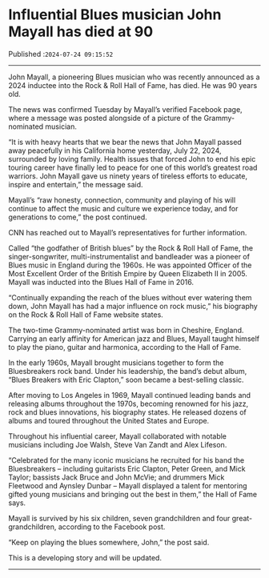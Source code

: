 # Influential Blues musician John Mayall has died at 90

Published :`2024-07-24 09:15:52`

---

John Mayall, a pioneering Blues musician who was recently announced as a 2024 inductee into the Rock & Roll Hall of Fame, has died. He was 90 years old.

The news was confirmed Tuesday by Mayall’s verified Facebook page, where a message was posted alongside of a picture of the Grammy-nominated musician.

“It is with heavy hearts that we bear the news that John Mayall passed away peacefully in his California home yesterday, July 22, 2024, surrounded by loving family. Health issues that forced John to end his epic touring career have finally led to peace for one of this world’s greatest road warriors. John Mayall gave us ninety years of tireless efforts to educate, inspire and entertain,” the message said.

Mayall’s “raw honesty, connection, community and playing of his will continue to affect the music and culture we experience today, and for generations to come,” the post continued.

CNN has reached out to Mayall’s representatives for further information.

Called “the godfather of British blues” by the Rock & Roll Hall of Fame, the singer-songwriter, multi-instrumentalist and bandleader was a pioneer of Blues music in England during the 1960s. He was appointed Officer of the Most Excellent Order of the British Empire by Queen Elizabeth II in 2005. Mayall was inducted into the Blues Hall of Fame in 2016.

“Continually expanding the reach of the blues without ever watering them down, John Mayall has had a major influence on rock music,” his biography on the Rock & Roll Hall of Fame website states.

The two-time Grammy-nominated artist was born in Cheshire, England. Carrying an early affinity for American jazz and Blues, Mayall taught himself to play the piano, guitar and harmonica, according to the Hall of Fame.

In the early 1960s, Mayall brought musicians together to form the Bluesbreakers rock band. Under his leadership, the band’s debut album, “Blues Breakers with Eric Clapton,” soon became a best-selling classic.

After moving to Los Angeles in 1969, Mayall continued leading bands and releasing albums throughout the 1970s, becoming renowned for his jazz, rock and blues innovations, his biography states. He released dozens of albums and toured throughout the United States and Europe.

Throughout his influential career, Mayall collaborated with notable musicians including Joe Walsh, Steve Van Zandt and Alex Lifeson.

“Celebrated for the many iconic musicians he recruited for his band the Bluesbreakers – including guitarists Eric Clapton, Peter Green, and Mick Taylor; bassists Jack Bruce and John McVie; and drummers Mick Fleetwood and Aynsley Dunbar – Mayall displayed a talent for mentoring gifted young musicians and bringing out the best in them,” the Hall of Fame says.

Mayall is survived by his six children, seven grandchildren and four great-grandchildren, according to the Facebook post.

“Keep on playing the blues somewhere, John,” the post said.

This is a developing story and will be updated.

---

